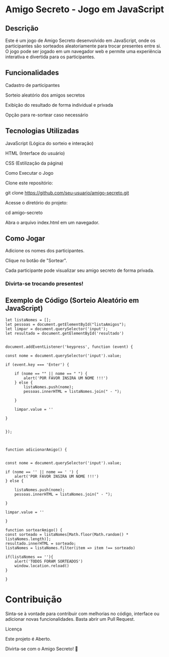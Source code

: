 # Amigo Secreto - Jogo em JavaScript

## Descrição

Este é um jogo de Amigo Secreto desenvolvido em JavaScript, onde os participantes são sorteados aleatoriamente para trocar presentes entre si. O jogo pode ser jogado em um navegador web e permite uma experiência interativa e divertida para os participantes.

## Funcionalidades

Cadastro de participantes

Sorteio aleatório dos amigos secretos

Exibição do resultado de forma individual e privada

Opção para re-sortear caso necessário

## Tecnologias Utilizadas

JavaScript (Lógica do sorteio e interação)

HTML (Interface do usuário)

CSS (Estilização da página)

Como Executar o Jogo

Clone este repositório:

git clone https://github.com/seu-usuario/amigo-secreto.git

Acesse o diretório do projeto:

cd amigo-secreto

Abra o arquivo index.html em um navegador.

## Como Jogar

Adicione os nomes dos participantes.

Clique no botão de "Sortear".

Cada participante pode visualizar seu amigo secreto de forma privada.


### Divirta-se trocando presentes!



## Exemplo de Código (Sorteio Aleatório em JavaScript)

    let listaNomes = [];
    let pessoas = document.getElementById("listaAmigos");
    let limpar = document.querySelector('input');
    let resultado = document.getElementById('resultado')

    
    document.addEventListener('keypress', function (event) {

    const nome = document.querySelector('input').value;

    if (event.key === 'Enter') {

        if (nome == "" || nome == " ") {
            alert('POR FAVOR INSIRA UM NOME !!!')
        } else {
            listaNomes.push(nome);
            pessoas.innerHTML = listaNomes.join(" - ");

        }

        limpar.value = ''

    }


    });



    function adicionarAmigo() {


    const nome = document.querySelector('input').value;

    if (nome == '' || nome == ' ') {
        alert('POR FAVOR INSIRA UM NOME !!!')
    } else {

        listaNomes.push(nome);
        pessoas.innerHTML = listaNomes.join(" - ");

    }

    limpar.value = ''

    }

    function sortearAmigo() {
    const sorteado = listaNomes[Math.floor(Math.random() * listaNomes.length)];
    resultado.innerHTML = sorteado;
    listaNomes = listaNomes.filter(item => item !== sorteado)

    if(listaNomes == ''){
        alert('TODOS FORAM SORTEADOS')
        window.location.reload()
    }
    
    }
   

# Contribuição

Sinta-se à vontade para contribuir com melhorias no código, interface ou adicionar novas funcionalidades. Basta abrir um Pull Request.

Licença

Este projeto é Aberto.

Divirta-se com o Amigo Secreto! 🎁
